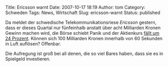 Title: Ericsson warnt
Date: 2007-10-17 18:19
Author: tom
Category: Schweden
Tags: News, Wirtschaft
Slug: ericsson-warnt
Status: published

Da meldet der schwedische Telekommunikationsriese *Ericsson* gestern,
dass er dieses Quartal nur fünfeinhalb anstatt über acht Milliarden
Kronen Gewinn machen wird, die Börse schiebt Panik und der Aktienkurs
[fällt um 24
Prozent](http://www.e24.se/dynamiskt/it_telekom/did_17310000.asp).
Können sich 100 Milliarden Kronen innerhalb von 60 Sekunden in Luft
auflösen? Offenbar.

Die Aufregung ist groß bei all denen, die so viel Bares haben, dass sie
es in Spielgeld investieren.

